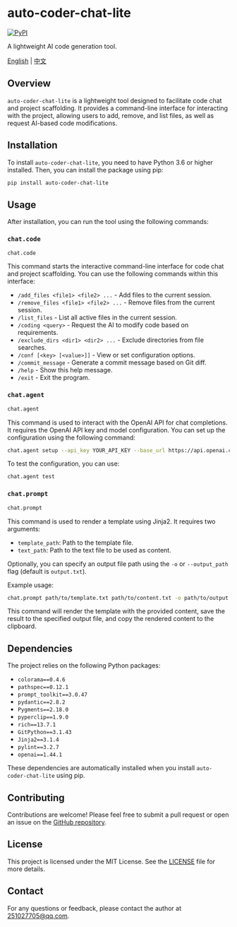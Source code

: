 # auto-coder-chat-lite

[![PyPI](https://img.shields.io/pypi/v/auto-coder-chat-lite.svg)](https://pypi.org/project/auto-coder-chat-lite/)

A lightweight AI code generation tool.

[English](./README.md) | [中文](./readme-cn.md)

## Overview

`auto-coder-chat-lite` is a lightweight tool designed to facilitate code chat and project scaffolding. It provides a command-line interface for interacting with the project, allowing users to add, remove, and list files, as well as request AI-based code modifications.

## Installation

To install `auto-coder-chat-lite`, you need to have Python 3.6 or higher installed. Then, you can install the package using pip:

```bash
pip install auto-coder-chat-lite
```

## Usage

After installation, you can run the tool using the following commands:

### `chat.code`

```bash
chat.code
```

This command starts the interactive command-line interface for code chat and project scaffolding. You can use the following commands within this interface:

- `/add_files <file1> <file2> ...` - Add files to the current session.
- `/remove_files <file1> <file2> ...` - Remove files from the current session.
- `/list_files` - List all active files in the current session.
- `/coding <query>` - Request the AI to modify code based on requirements.
- `/exclude_dirs <dir1> <dir2> ...` - Exclude directories from file searches.
- `/conf [<key> [<value>]]` - View or set configuration options.
- `/commit_message` - Generate a commit message based on Git diff.
- `/help` - Show this help message.
- `/exit` - Exit the program.

### `chat.agent`

```bash
chat.agent
```

This command is used to interact with the OpenAI API for chat completions. It requires the OpenAI API key and model configuration. You can set up the configuration using the following command:

```bash
chat.agent setup --api_key YOUR_API_KEY --base_url https://api.openai.com/v1 --model gpt-3.5-turbo
```

To test the configuration, you can use:

```bash
chat.agent test
```

### `chat.prompt`

```bash
chat.prompt
```

This command is used to render a template using Jinja2. It requires two arguments:

- `template_path`: Path to the template file.
- `text_path`: Path to the text file to be used as content.

Optionally, you can specify an output file path using the `-o` or `--output_path` flag (default is `output.txt`).

Example usage:

```bash
chat.prompt path/to/template.txt path/to/content.txt -o path/to/output.txt
```

This command will render the template with the provided content, save the result to the specified output file, and copy the rendered content to the clipboard.

## Dependencies

The project relies on the following Python packages:

- `colorama==0.4.6`
- `pathspec==0.12.1`
- `prompt_toolkit==3.0.47`
- `pydantic==2.8.2`
- `Pygments==2.18.0`
- `pyperclip==1.9.0`
- `rich==13.7.1`
- `GitPython==3.1.43`
- `Jinja2==3.1.4`
- `pylint==3.2.7`
- `openai==1.44.1`

These dependencies are automatically installed when you install `auto-coder-chat-lite` using pip.

## Contributing

Contributions are welcome! Please feel free to submit a pull request or open an issue on the [GitHub repository](https://github.com/zt8989/auto-coder-chat-lite).

## License

This project is licensed under the MIT License. See the [LICENSE](LICENSE) file for more details.

## Contact

For any questions or feedback, please contact the author at [251027705@qq.com](mailto:251027705@qq.com).
